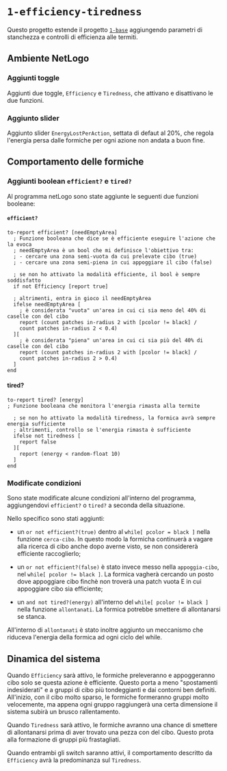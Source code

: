 # `1-efficiency-tiredness`

Questo progetto estende il progetto [`1-base`](https://github.com/Steffo99/turtle007/tree/1-base) aggiungendo parametri di stanchezza e controlli di efficienza alle termiti.

## Ambiente NetLogo

### Aggiunti toggle

Aggiunti due toggle, `Efficiency` e `Tiredness`, che attivano e disattivano le due funzioni.

### Aggiunto slider

Aggiunto slider `EnergyLostPerAction`, settata di defaut al 20%, che regola l'energia persa dalle formiche per ogni azione non andata a buon fine.

## Comportamento delle formiche

### Aggiunti boolean `efficient?` e `tired?`

Al programma netLogo sono state aggiunte le seguenti due funzioni booleane:

#### `efficient?`

```
to-report efficient? [needEmptyArea]
  ; Funzione booleana che dice se è efficiente eseguire l'azione che la evoca
  ; needEmptyArea è un bool che mi definisce l'obiettivo tra:
  ; - cercare una zona semi-vuota da cui prelevate cibo (true)
  ; - cercare una zona semi-piena in cui appoggiare il cibo (false)

  ; se non ho attivato la modalità efficiente, il bool è sempre soddisfatto
  if not Efficiency [report true]

  ; altrimenti, entra in gioco il needEmptyArea
  ifelse needEmptyArea [ 
    ; è considerata "vuota" un'area in cui ci sia meno del 40% di caselle con del cibo
    report (count patches in-radius 2 with [pcolor != black] /
    count patches in-radius 2 < 0.4)
  ][ 
    ; è considerata "piena" un'area in cui ci sia più del 40% di caselle con del cibo
    report (count patches in-radius 2 with [pcolor != black] /
    count patches in-radius 2 > 0.4)
  ]
end
```
#### tired?
```
to-report tired? [energy]
; Funzione booleana che monitora l'energia rimasta alla termite

  ; se non ho attivato la modalità tiredness, la formica avrà sempre energia sufficiente
  ; altrimenti, controllo se l'energia rimasta è sufficiente
  ifelse not tiredness [
    report false
  ][
    report (energy < random-float 10)
  ]
end
```
### Modificate condizioni

Sono state modificate alcune condizioni all'interno del programma, aggiungendovi `efficient?` o `tired?` a seconda della situazione.

Nello specifico sono stati aggiunti:

- un `or not efficient?(true)` dentro al `while[ pcolor = black ]` nella funzione `cerca-cibo`. In questo modo la formicha continuerà a vagare alla ricerca di cibo anche dopo averne visto, se non considererà efficiente raccoglierlo;

- un `or not efficient?(false)` è stato invece messo nella `appoggia-cibo`, nel `while[ pcolor != black ]`. La formica vagherà cercando un posto dove appoggiare cibo finchè non troverà una patch vuota E in cui appoggiare cibo sia efficiente;

- un `and not tired?(energy)` all'interno del `while[ pcolor != black ]` nella funzione `allontanati`. La formica potrebbe smettere di allontanarsi se stanca.

All'interno di `allontanati` è stato inoltre aggiunto un meccanismo che riduceva l'energia della formica ad ogni ciclo del while.

## Dinamica del sistema

Quando `Efficiency` sarà attivo, le formiche preleveranno e appoggeranno cibo solo se questa azione è efficiente. Questo porta a meno "spostamenti indesiderati" e a gruppi di cibo più tondeggianti e dai contorni ben definiti. All'inizio, con il cibo molto sparso, le formiche formeranno gruppi molto velocemente, ma appena ogni gruppo raggiungerà una certa dimensione il sistema subirà un brusco rallentamento.

Quando `Tiredness` sarà attivo, le formiche avranno una chance di smettere di allontanarsi prima di aver trovato una pezza con del cibo. Questo prota alla formazione di gruppi più frastagliati.

Quando entrambi gli switch saranno attivi, il comportamento descritto da `Efficiency` avrà la predominanza sul `Tiredness`.
